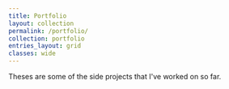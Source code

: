 ```yaml
---
title: Portfolio
layout: collection
permalink: /portfolio/
collection: portfolio
entries_layout: grid
classes: wide
---
```


Theses are some of the side projects that I've worked on so far.
